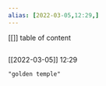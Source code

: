 ```yaml
---
alias: [2022-03-05,12:29,]
---
```

[[]]
table of content
```toc
```

[[2022-03-05]] 12:29

```query
"golden temple"
```